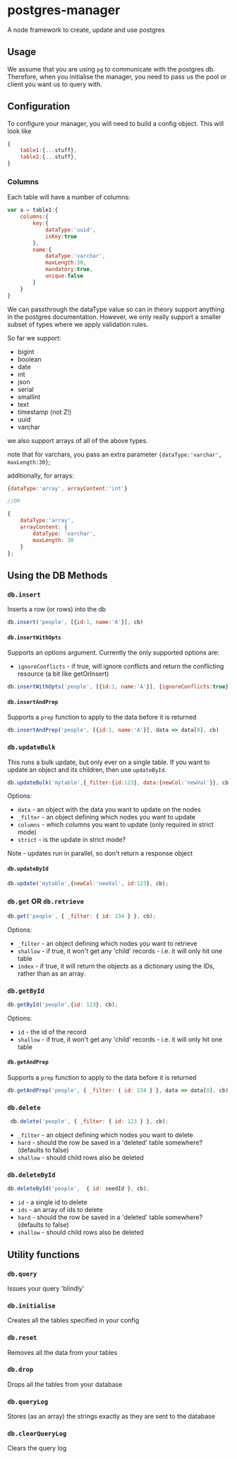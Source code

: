 # postgres-manager
A node framework to create, update and use postgres

## Usage
We assume that you are using `pg` to communicate with the postgres db.
Therefore, when you initialise the manager, you need to pass us the pool or client you want us to query with.

## Configuration
To configure your manager, you will need to build a config object.
This will look like
```js
{
    table1:{...stuff},
    table2:{...stuff},
}
```

### Columns
Each table will have a number of columns:
```js
var a = table1:{
    columns:{
        key:{
            dataType:'uuid',
            isKey:true
        },
        name:{
            dataType:'varchar',
            maxLength:30,
            mandatory:true,
            unique:false
        }
    }
}
```
We can passthrough the dataType value so can in theory support anything in the postgres documentation. However, we only really support a smaller subset of types where we apply validation rules.

So far we support:
* bigint
* boolean
* date
* int
* json
* serial
* smallint
* text
* timestamp (not Z!)
* uuid
* varchar

we also support arrays of all of the above types.

note that for varchars, you pass an extra parameter
`{dataType:'varchar', maxLength:30}`;

additionally, for arrays:
```js
{dataType:'array', arrayContent:'int'}

//OR

{
    dataType:'array',
    arrayContent: {
        dataType: 'varchar',
        maxLength: 30
    }
};
```

## Using the DB Methods

### `db.insert`

Inserts a row (or rows) into the db

```js
db.insert('people', [{id:1, name:'A'}], cb)
```

#### `db.insertWithOpts`

Supports an options argument. Currently the only supported options are:
* `ignoreConflicts` - if true, will ignore conflicts and return the conflicting resource (a bit like getOrInsert)

```js
db.insertWithOpts('people', [{id:1, name:'A'}], {ignoreConflicts:true}, cb)
```

#### `db.insertAndPrep`

Supports a `prep` function to apply to the data before it is returned

```js
db.insertAndPrep('people', [{id:1, name:'A'}], data => data[0], cb)
```

### `db.updateBulk`

This runs a bulk update, but only ever on a single table. If you want to update an object
and its children, then use `updateById`.

```js
db.updateBulk('mytable',{_filter:{id:123}, data:{newCol:'newVal'}}, cb)
```
Options:

* `data` - an object with the data you want to update on the nodes
* `_filter` - an object defining which nodes you want to update
* `columns` - which columns you want to update (only required in strict mode)
* `strict` - is the update in strict mode?

Note - updates run in parallel, so don't return a response object

#### `db.updateById`

```js
db.update('mytable',{newCol:'newVal', id:123}, cb);
```

### `db.get` OR `db.retrieve`

```js
db.get('people', { _filter: { id: 234 } }, cb);
```

Options:
- `_filter` - an object defining which nodes you want to retrieve
- `shallow` - if true, it won't get any 'child' records - i.e. it will only hit one table
- `index` - if true, it will return the objects as a dictionary using the IDs, rather than as an array.

### `db.getById`

```js
db.getById('people',{id: 123}, cb);
```

Options:
- `id` - the id of the record
- `shallow` - if true, it won't get any 'child' records - i.e. it will only hit one table

#### `db.getAndPrep`

Supports a `prep` function to apply to the data before it is returned

```js
db.getAndPrep('people', { _filter: { id: 234 } }, data => data[0], cb);
```

### `db.delete`

```js
 db.delete('people', { _filter: { id: 123 } }, cb);
```

* `_filter` - an object defining which nodes you want to delete
* `hard` - should the row be saved in a 'deleted' table somewhere? (defaults to false)
* `shallow` - should child rows also be deleted

### `db.deleteById`

```js
db.deleteById('people',  { id: seedId }, cb);
```

* `id` - a single id to delete
* `ids` - an array of ids to delete
* `hard` - should the row be saved in a 'deleted' table somewhere? (defaults to false)
* `shallow` - should child rows also be deleted

## Utility functions

### `db.query`

Issues your query 'blindly'

### `db.initialise`

Creates all the tables specified in your config

### `db.reset`

Removes all the data from your tables

### `db.drop`

Drops all the tables from your database

### `db.queryLog`

Stores (as an array) the strings exactly as they are sent to the database

### `db.clearQueryLog`

Clears the query log

